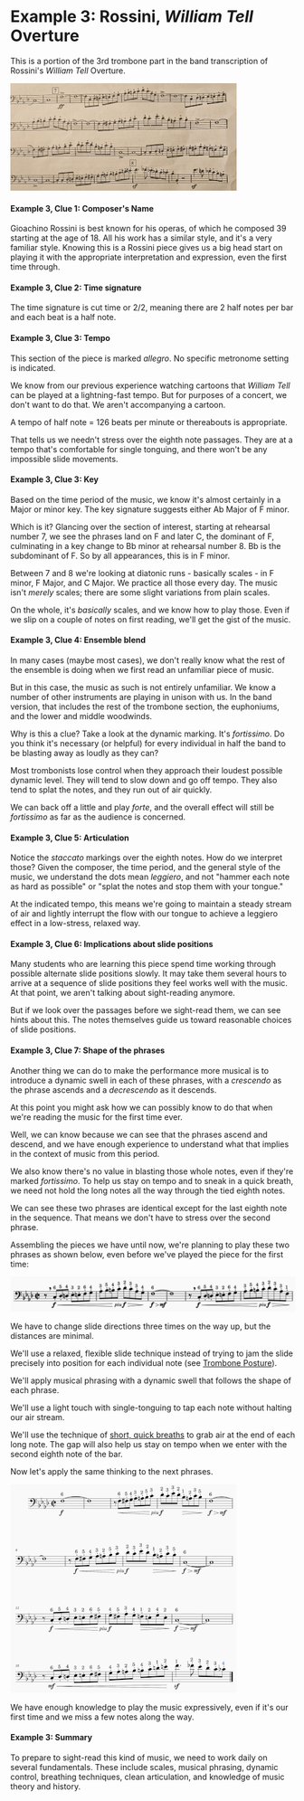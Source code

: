 # Example 3: Rossini, _William Tell_ Overture 

This is a portion of the 3rd trombone part in the band transcription of Rossini's _William Tell_ Overture. 

![](images/william-tell-trombone-3.jpg)

#### Example 3, Clue 1: Composer's Name 

Gioachino Rossini is best known for his operas, of which he composed 39 starting at the age of 18. All his work has a similar style, and it's a very familiar style. Knowing this is a Rossini piece gives us a big head start on playing it with the appropriate interpretation and expression, even the first time through.

#### Example 3, Clue 2: Time signature 

The time signature is cut time or 2/2, meaning there are 2 half notes per bar and each beat is a half note. 

#### Example 3, Clue 3: Tempo 

This section of the piece is marked _allegro_. No specific metronome setting is indicated. 

We know from our previous experience watching cartoons that _William Tell_ can be played at a lightning-fast tempo. But for purposes of a concert, we don't want to do that. We aren't accompanying a cartoon. 

A tempo of half note = 126 beats per minute or thereabouts is appropriate. 

That tells us we needn't stress over the eighth note passages. They are at a tempo that's comfortable for single tonguing, and there won't be any impossible slide movements. 

#### Example 3, Clue 3: Key 

Based on the time period of the music, we know it's almost certainly in a Major or minor key. The key signature suggests either Ab Major of F minor. 

Which is it? Glancing over the section of interest, starting at rehearsal number 7, we see the phrases land on F and later C, the dominant of F, culminating in a key change to Bb minor at rehearsal number 8. Bb is the subdominant of F. So by all appearances, this is in F minor.

Between 7 and 8 we're looking at diatonic runs - basically scales - in F minor, F Major, and C Major. We practice all those every day. The music isn't _merely_ scales; there are some slight variations from plain scales. 

On the whole, it's _basically_ scales, and we know how to play those. Even if we slip on a couple of notes on first reading, we'll get the gist of the music.

#### Example 3, Clue 4: Ensemble blend

In many cases (maybe most cases), we don't really know what the rest of the ensemble is doing when we first read an unfamiliar piece of music. 

But in this case, the music as such is not entirely unfamiliar. We know a number of other instruments are playing in unison with us. In the band version, that includes the rest of the trombone section, the euphoniums, and the lower and middle woodwinds. 

Why is this a clue? Take a look at the dynamic marking. It's _fortissimo_. Do you think it's necessary (or helpful) for every individual in half the band to be blasting away as loudly as they can? 

Most trombonists lose control when they approach their loudest possible dynamic level. They will tend to slow down and go off tempo. They also tend to splat the notes, and they run out of air quickly.

We can back off a little and play _forte_, and the overall effect will still be _fortissimo_ as far as the audience is concerned. 

#### Example 3, Clue 5: Articulation 

Notice the _staccato_ markings over the eighth notes. How do we interpret those? Given the composer, the time period, and the general style of the music, we understand the dots mean _leggiero_, and not "hammer each note as hard as possible" or "splat the notes and stop them with your tongue."

At the indicated tempo, this means we're going to maintain a steady stream of air and lightly interrupt the flow with our tongue to achieve a leggiero effect in a low-stress, relaxed way. 

#### Example 3, Clue 6: Implications about slide positions 

Many students who are learning this piece spend time working through possible alternate slide positions slowly. It may take them several hours to arrive at a sequence of slide positions they feel works well with the music. At that point, we aren't talking about sight-reading anymore.

But if we look over the passages before we sight-read them, we can see hints about this. The notes themselves guide us toward reasonable choices of slide positions. 

#### Example 3, Clue 7: Shape of the phrases

Another thing we can do to make the performance more musical is to introduce a dynamic swell in each of these phrases, with a _crescendo_ as the phrase ascends and a _decrescendo_ as it descends. 

At this point you might ask how we can possibly know to do that when we're reading the music for the first time ever. 

Well, we can know because we can see that the phrases ascend and descend, and we have enough experience to understand what that implies in the context of music from this period. 

We also know there's no value in blasting those whole notes, even if they're marked _fortissimo_. To help us stay on tempo and to sneak in a quick breath, we need not hold the long notes all the way through the tied eighth notes. 

We can see these two phrases are identical except for the last eighth note in the sequence. That means we don't have to stress over the second phrase.

Assembling the pieces we have until now, we're planning to play these two phrases as shown below, even before we've played the piece for the first time: 

![](images/william-tell-1.png)

We have to change slide directions three times on the way up, but the distances are minimal. 

We'll use a relaxed, flexible slide technique instead of trying to jam the slide precisely into position for each individual note (see [Trombone Posture](trombone-posture.md)).

We'll apply musical phrasing with a dynamic swell that follows the shape of each phrase. 

We'll use a light touch with single-tonguing to tap each note without halting our air stream. 

We'll use the technique of [short, quick breaths](breathing.md) to grab air at the end of each long note. The gap will also help us stay on tempo when we enter with the second eighth note of the bar.

Now let's apply the same thinking to the next phrases. 

![](images/william-tell-2.png)

We have enough knowledge to play the music expressively, even if it's our first time and we miss a few notes along the way. 

#### Example 3: Summary 

To prepare to sight-read this kind of music, we need to work daily on several fundamentals. These include scales, musical phrasing, dynamic control, breathing techniques, clean articulation, and knowledge of music theory and history.